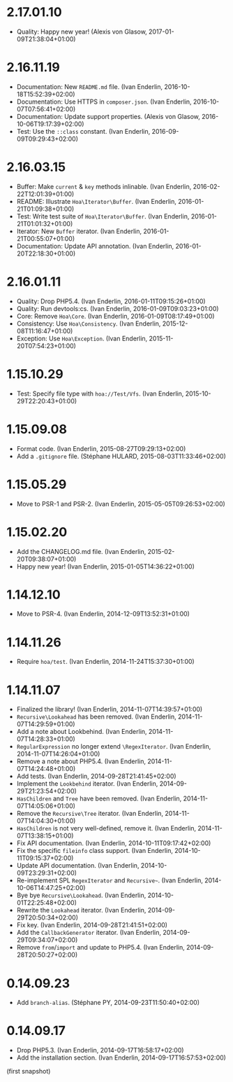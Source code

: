 # 2.17.01.10

  * Quality: Happy new year! (Alexis von Glasow, 2017-01-09T21:38:04+01:00)

# 2.16.11.19

  * Documentation: New `README.md` file. (Ivan Enderlin, 2016-10-18T15:52:39+02:00)
  * Documentation: Use HTTPS in `composer.json`. (Ivan Enderlin, 2016-10-07T07:56:41+02:00)
  * Documentation: Update support properties. (Alexis von Glasow, 2016-10-06T19:17:39+02:00)
  * Test: Use the `::class` constant. (Ivan Enderlin, 2016-09-09T09:29:43+02:00)

# 2.16.03.15

  * Buffer: Make `current` & `key` methods inlinable. (Ivan Enderlin, 2016-02-22T12:01:39+01:00)
  * README: Illustrate `Hoa\Iterator\Buffer`. (Ivan Enderlin, 2016-01-21T01:09:38+01:00)
  * Test: Write test suite of `Hoa\Iterator\Buffer`. (Ivan Enderlin, 2016-01-21T01:01:32+01:00)
  * Iterator: New `Buffer` iterator. (Ivan Enderlin, 2016-01-21T00:55:07+01:00)
  * Documentation: Update API annotation. (Ivan Enderlin, 2016-01-20T22:18:30+01:00)

# 2.16.01.11

  * Quality: Drop PHP5.4. (Ivan Enderlin, 2016-01-11T09:15:26+01:00)
  * Quality: Run devtools:cs. (Ivan Enderlin, 2016-01-09T09:03:23+01:00)
  * Core: Remove `Hoa\Core`. (Ivan Enderlin, 2016-01-09T08:17:49+01:00)
  * Consistency: Use `Hoa\Consistency`. (Ivan Enderlin, 2015-12-08T11:16:47+01:00)
  * Exception: Use `Hoa\Exception`. (Ivan Enderlin, 2015-11-20T07:54:23+01:00)

# 1.15.10.29

  * Test: Specify file type with `hoa://Test/Vfs`. (Ivan Enderlin, 2015-10-29T22:20:43+01:00)

# 1.15.09.08

  * Format code. (Ivan Enderlin, 2015-08-27T09:29:13+02:00)
  * Add a `.gitignore` file. (Stéphane HULARD, 2015-08-03T11:33:46+02:00)

# 1.15.05.29

  * Move to PSR-1 and PSR-2. (Ivan Enderlin, 2015-05-05T09:26:53+02:00)

# 1.15.02.20

  * Add the CHANGELOG.md file. (Ivan Enderlin, 2015-02-20T09:38:07+01:00)
  * Happy new year! (Ivan Enderlin, 2015-01-05T14:36:22+01:00)

# 1.14.12.10

  * Move to PSR-4. (Ivan Enderlin, 2014-12-09T13:52:31+01:00)

# 1.14.11.26

  * Require `hoa/test`. (Ivan Enderlin, 2014-11-24T15:37:30+01:00)

# 1.14.11.07

  * Finalized the library! (Ivan Enderlin, 2014-11-07T14:39:57+01:00)
  * `Recursive\Lookahead` has been removed. (Ivan Enderlin, 2014-11-07T14:29:59+01:00)
  * Add a note about Lookbehind. (Ivan Enderlin, 2014-11-07T14:28:33+01:00)
  * `RegularExpression` no longer extend `\RegexIterator`. (Ivan Enderlin, 2014-11-07T14:26:04+01:00)
  * Remove a note about PHP5.4. (Ivan Enderlin, 2014-11-07T14:24:48+01:00)
  * Add tests. (Ivan Enderlin, 2014-09-28T21:41:45+02:00)
  * Implement the `Lookbehind` iterator. (Ivan Enderlin, 2014-09-29T21:23:54+02:00)
  * `HasChildren` and `Tree` have been removed. (Ivan Enderlin, 2014-11-07T14:05:06+01:00)
  * Remove the `Recursive\Tree` iterator. (Ivan Enderlin, 2014-11-07T14:04:30+01:00)
  * `HasChildren` is not very well-defined, remove it. (Ivan Enderlin, 2014-11-07T13:38:15+01:00)
  * Fix API documentation. (Ivan Enderlin, 2014-10-11T09:17:42+02:00)
  * Fix the specific `fileinfo` class support. (Ivan Enderlin, 2014-10-11T09:15:37+02:00)
  * Update API documentation. (Ivan Enderlin, 2014-10-09T23:29:31+02:00)
  * Re-implement SPL `RegexIterator` and `Recursive~`. (Ivan Enderlin, 2014-10-06T14:47:25+02:00)
  * Bye bye `Recursive\Lookahead`. (Ivan Enderlin, 2014-10-01T22:25:48+02:00)
  * Rewrite the `Lookahead` iterator. (Ivan Enderlin, 2014-09-29T20:50:34+02:00)
  * Fix key. (Ivan Enderlin, 2014-09-28T21:41:51+02:00)
  * Add the `CallbackGenerator` iterator. (Ivan Enderlin, 2014-09-29T09:34:07+02:00)
  * Remove `from`/`import` and update to PHP5.4. (Ivan Enderlin, 2014-09-28T20:50:27+02:00)

# 0.14.09.23

  * Add `branch-alias`. (Stéphane PY, 2014-09-23T11:50:40+02:00)

# 0.14.09.17

  * Drop PHP5.3. (Ivan Enderlin, 2014-09-17T16:58:17+02:00)
  * Add the installation section. (Ivan Enderlin, 2014-09-17T16:57:53+02:00)

(first snapshot)

